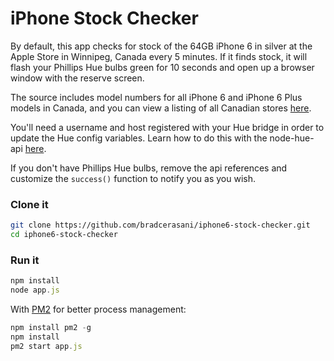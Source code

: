 # iPhone Stock Checker

By default, this app checks for stock of the 64GB iPhone 6 in silver at the Apple Store in Winnipeg, Canada every 5 minutes. If it finds stock, it will flash your Phillips Hue bulbs green for 10 seconds and open up a browser window with the reserve screen.

The source includes model numbers for all iPhone 6 and iPhone 6 Plus models in Canada, and you can view a listing of all Canadian stores [here](https://reserve.cdn-apple.com/CA/en_CA/reserve/iPhone/stores.json).

You'll need a username and host registered with your Hue bridge in order to update the Hue config variables. Learn how to do this with the node-hue-api [here](https://github.com/peter-murray/node-hue-api#registering-without-an-existing-deviceuser-id).

If you don't have Phillips Hue bulbs, remove the api references and customize the `success()` function to notify you as you wish.

### Clone it

```bash
git clone https://github.com/bradcerasani/iphone6-stock-checker.git
cd iphone6-stock-checker
```

### Run it

```js
npm install
node app.js
```

With [PM2](https://github.com/Unitech/pm2) for better process management:

```js
npm install pm2 -g
npm install
pm2 start app.js
```
